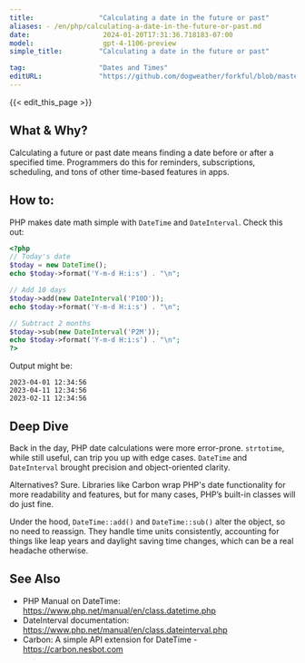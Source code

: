 ```yaml
---
title:                "Calculating a date in the future or past"
aliases: - /en/php/calculating-a-date-in-the-future-or-past.md
date:                  2024-01-20T17:31:36.718183-07:00
model:                 gpt-4-1106-preview
simple_title:         "Calculating a date in the future or past"

tag:                  "Dates and Times"
editURL:              "https://github.com/dogweather/forkful/blob/master/content/en/php/calculating-a-date-in-the-future-or-past.md"
---
```


{{< edit_this_page >}}

## What & Why?
Calculating a future or past date means finding a date before or after a specified time. Programmers do this for reminders, subscriptions, scheduling, and tons of other time-based features in apps.

## How to:
PHP makes date math simple with `DateTime` and `DateInterval`. Check this out:

```PHP
<?php
// Today's date
$today = new DateTime();
echo $today->format('Y-m-d H:i:s') . "\n";

// Add 10 days
$today->add(new DateInterval('P10D'));
echo $today->format('Y-m-d H:i:s') . "\n";

// Subtract 2 months
$today->sub(new DateInterval('P2M'));
echo $today->format('Y-m-d H:i:s') . "\n";
?>
```
Output might be:
```
2023-04-01 12:34:56
2023-04-11 12:34:56
2023-02-11 12:34:56
```

## Deep Dive
Back in the day, PHP date calculations were more error-prone. `strtotime`, while still useful, can trip you up with edge cases. `DateTime` and `DateInterval` brought precision and object-oriented clarity.

Alternatives? Sure. Libraries like Carbon wrap PHP's date functionality for more readability and features, but for many cases, PHP’s built-in classes will do just fine.

Under the hood, `DateTime::add()` and `DateTime::sub()` alter the object, so no need to reassign. They handle time units consistently, accounting for things like leap years and daylight saving time changes, which can be a real headache otherwise.

## See Also
- PHP Manual on DateTime: https://www.php.net/manual/en/class.datetime.php
- DateInterval documentation: https://www.php.net/manual/en/class.dateinterval.php
- Carbon: A simple API extension for DateTime - https://carbon.nesbot.com

